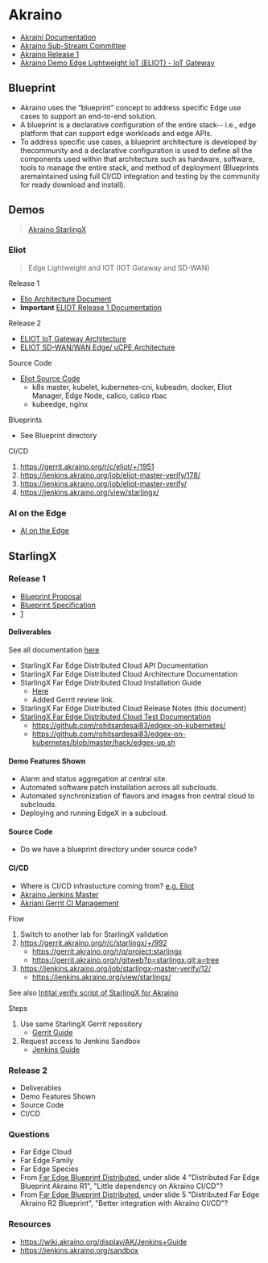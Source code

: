 # Akraino

- [Akraini Documentation](https://wiki.akraino.org/display/AK/Documentation)
- [Akraino Sub-Stream Committee](https://wiki.akraino.org/display/AK/Upstream+Sub-committee)
- [Akraino Release 1](https://www.lfedge.org/projects/akraino/release-1/)
- [Akraino Demo Edge Lightweight IoT (ELIOT) - IoT Gateway](https://www.lfedge.org/projects/akraino/release-1/edge-lightweight-iot-eliot-iot-gateway/)

## Blueprint

- Akraino uses the “blueprint” concept to address specific Edge use cases to support an end-to-end solution.
- A blueprint is a declarative configuration of the entire stack-- i.e., edge platform that can support edge workloads and edge APIs.
- To address specific use cases, a blueprint architecture is developed by thecommunity and a declarative configuration is used to define all the components used within that architecture such as hardware, software, tools to manage the entire stack, and method of deployment (Blueprints aremaintained using full CI/CD integration and testing by the community for ready download and install).


## Demos

> [Akraino StarlingX](https://wiki.akraino.org/download/attachments/6128319/Akraino-StarlingX-EdgeX.mp4?version=1&modificationDate=1553808128000&api=v2)

### Eliot

> Edge Lightweight and IOT (IOT Gataway and SD-WAN)

Release 1

- [Elio Architecture Document](https://wiki.akraino.org/display/AK/ELIOT+Architecture+Document)
- __Important__ [ELIOT Release 1 Documentation](https://wiki.akraino.org/display/AK/ELIOT+Release+1+Documentation)

Release 2

- [ELIOT IoT Gateway Architecture](https://wiki.akraino.org/display/AK/ELIOT+Release+2+-+IoT+Gateway+Architecture+Document)
- [ELIOT SD-WAN/WAN Edge/ uCPE Architecture](https://wiki.akraino.org/pages/viewpage.action?pageId=20316769)

Source Code

- [Eliot Source Code](https://gerrit.akraino.org/r/gitweb?p=eliot.git;a=shortlog)
  - k8s master, kubelet, kubernetes-cni, kubeadm, docker, Eliot Manager, Edge Node, calico, calico rbac
  - kubeedge, nginx

Blueprints

- See Blueprint directory

CI/CD

1. https://gerrit.akraino.org/r/c/eliot/+/1951
2. https://jenkins.akraino.org/job/eliot-master-verify/178/
3. https://jenkins.akraino.org/job/eliot-master-verify/
4. https://jenkins.akraino.org/view/starlingx/

### AI on the Edge

- [AI on the Edge](https://wiki.akraino.org/display/AK/Presentation+Videos)

## StarlingX

### Release 1

- [Blueprint Proposal](https://wiki.akraino.org/download/attachments/6128319/Akraino_Blueprint_Far_Edge_v3.pdf?version=2&modificationDate=1541791587000&api=v2)
- [Blueprint Specification](https://wiki.akraino.org/download/attachments/6128319/Far%20Edge%20Akraino%20Blueprint%20v5.pdf?version=1&modificationDate=1544201319000&api=v2)
- [1](https://wiki.akraino.org/display/AK/StarlingX+Far+Edge+Distributed+Cloud?preview=%2F6128319%2F11995237%2FAkraino+Rel+1+Self-Certification+Status+-+StarlingX+Far+Edge+Distributed+Cloud.pptx)

#### Deliverables

See all documentation [here](https://wiki.akraino.org/display/AK/StarlingX+Far+Edge+Distributed+Cloud+Documentation)

- StarlingX Far Edge Distributed Cloud API Documentation
- StarlingX Far Edge Distributed Cloud Architecture Documentation
- StarlingX Far Edge Distributed Cloud Installation Guide
  - [Here](https://wiki.akraino.org/display/AK/StarlingX+Far+Edge+Distributed+Cloud+Installation+Guide)
  - Added Gerrit review link.
- StarlingX Far Edge Distributed Cloud Release Notes (this document)
- [StarlingX Far Edge Distributed Cloud Test Documentation](https://wiki.akraino.org/display/AK/StarlingX+Far+Edge+Distributed+Cloud+Test+Documentation)
  - https://github.com/rohitsardesai83/edgex-on-kubernetes/
  - https://github.com/rohitsardesai83/edgex-on-kubernetes/blob/master/hack/edgex-up.sh
  
#### Demo Features Shown

- Alarm and status aggregation at central site.
- Automated software patch installation across all subclouds.
- Automated synchronization of flavors and images fron central cloud to subclouds.
- Deploying and running EdgeX in a subcloud.

#### Source Code

- Do we have a blueprint directory under source code?

#### CI/CD

- Where is CI/CD infrastucture coming from? [e.g. Eliot](https://gerrit.akraino.org/r/gitweb?p=eliot.git;a=commit;h=08061086d68d8c4f0a027c910c5e498b1016e12a)
- [Akraino Jenkins Master](https://jenkins.akraino.org/view/starlingx/job/starlingx-master-verify/)
- [Akriani Gerrit CI Management](https://gerrit.akraino.org/r/admin/repos/ci-management)

Flow

1. Switch to another lab for StarlingX validation
2. https://gerrit.akraino.org/r/c/starlingx/+/992
   - https://gerrit.akraino.org/r/q/project:starlingx
   - https://gerrit.akraino.org/r/gitweb?p=starlingx.git;a=tree
3. https://jenkins.akraino.org/job/starlingx-master-verify/12/
   - https://jenkins.akraino.org/view/starlingx/

See also [Intital verify script of StarlingX for Akraino](https://gerrit.akraino.org/r/c/starlingx/+/943)

Steps

1. Use same StarlingX Gerrit repository
   - [Gerrit Guide](https://wiki.akraino.org/display/AK/Gerrit+Guide)
2. Request access to Jenkins Sandbox
   - [Jenkins Guide](https://wiki.akraino.org/display/AK/Jenkins+Guide)

### Release 2

- Deliverables
- Demo Features Shown
- Source Code
- CI/CD

### Questions

- Far Edge Cloud
- Far Edge Family
- Far Edge Species
- From [Far Edge Blueprint Distributed](https://wiki.akraino.org/pages/viewpage.action?pageId=11995356&preview=%2F11995356%2F11997178%2FAkraino_Blueprint_Far_Edge_R2.pdf), under slide 4 "Distributed Far Edge Blueprint Akraino R1", "Little  dependency on Akraino CI/CD"?
- From [Far Edge Blueprint Distributed](https://wiki.akraino.org/pages/viewpage.action?pageId=11995356&preview=%2F11995356%2F11997178%2FAkraino_Blueprint_Far_Edge_R2.pdf), under slide 5 "Distributed Far Edge Akraino R2 Blueprint", "Better integration with Akraino CI/CD"?

### Resources

- https://wiki.akraino.org/display/AK/Jenkins+Guide
- https://jenkins.akraino.org/sandbox
